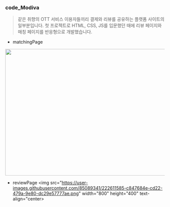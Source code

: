 ### code_Modiva

> 같은 취향의 OTT 서비스 이용자들끼리 결제와 리뷰를 공유하는 플랫폼 사이트의 일부분입니다.
> 첫 프로젝트로 HTML, CSS, JS를 입문했던 때에 리뷰 페이지와 매칭 페이지를 반응형으로 개발했습니다.

- matchingPage
<img src="https://user-images.githubusercontent.com/85089341/222609498-52775b4a-f8cd-4956-924d-02e39e69041f.png" width="800" height="400">
  
- reviewPage
<img src="https://user-images.githubusercontent.com/85089341/222611585-c847684e-cd22-479a-9e80-dc29e57777ae.png" width="800" height="400" text-align="center>
